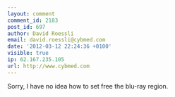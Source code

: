 ```yaml
---
layout: comment
comment_id: 2183
post_id: 697
author: David Roessli
email: david.roessli@cybmed.com
date: '2012-03-12 22:24:36 +0100'
visible: true
ip: 62.167.235.105
url: http://www.cybmed.com
---
```

Sorry, I have no idea how to set free the blu-ray region.
